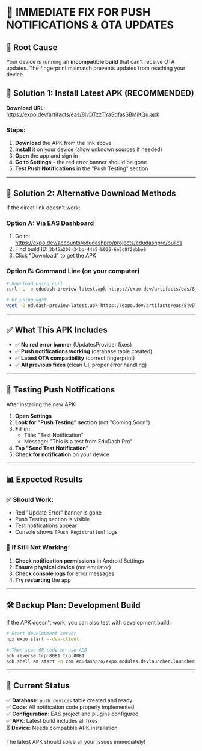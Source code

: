 # 🚨 IMMEDIATE FIX FOR PUSH NOTIFICATIONS & OTA UPDATES

## 🎯 **Root Cause**
Your device is running an **incompatible build** that can't receive OTA updates. The fingerprint mismatch prevents updates from reaching your device.

## 🚀 **Solution 1: Install Latest APK (RECOMMENDED)**

**Download URL**: https://expo.dev/artifacts/eas/8jvDTzzTYaSqfasSBMiKQu.apk

### Steps:
1. **Download** the APK from the link above
2. **Install** it on your device (allow unknown sources if needed)
3. **Open** the app and sign in
4. **Go to Settings** - the red error banner should be gone
5. **Test Push Notifications** in the "Push Testing" section

---

## 🚀 **Solution 2: Alternative Download Methods**

If the direct link doesn't work:

### Option A: Via EAS Dashboard
1. Go to: https://expo.dev/accounts/edudashpro/projects/edudashpro/builds
2. Find build ID: `3b45a209-34bb-44e5-b036-6e3c8f2ebbe0` 
3. Click "Download" to get the APK

### Option B: Command Line (on your computer)
```bash
# Download using curl
curl -L -o edudash-preview-latest.apk https://expo.dev/artifacts/eas/8jvDTzzTYaSqfasSBMiKQu.apk

# Or using wget
wget -O edudash-preview-latest.apk https://expo.dev/artifacts/eas/8jvDTzzTYaSqfasSBMiKQu.apk
```

---

## ✅ **What This APK Includes**

- ✅ **No red error banner** (UpdatesProvider fixes)
- ✅ **Push notifications working** (database table created)
- ✅ **Latest OTA compatibility** (correct fingerprint)
- ✅ **All previous fixes** (clean UI, proper error handling)

---

## 🔧 **Testing Push Notifications**

After installing the new APK:

1. **Open Settings**
2. **Look for "Push Testing" section** (not "Coming Soon")
3. **Fill in:**
   - Title: "Test Notification"
   - Message: "This is a test from EduDash Pro"
4. **Tap "Send Test Notification"**
5. **Check for notification** on your device

---

## 📊 **Expected Results**

### ✅ Should Work:
- Red "Update Error" banner is gone
- Push Testing section is visible
- Test notifications appear
- Console shows `[Push Registration]` logs

### 🚨 If Still Not Working:
1. **Check notification permissions** in Android Settings
2. **Ensure physical device** (not emulator)
3. **Check console logs** for error messages
4. **Try restarting** the app

---

## 🛠 **Backup Plan: Development Build**

If the APK doesn't work, you can also test with development build:

```bash
# Start development server
npx expo start --dev-client

# Then scan QR code or use ADB
adb reverse tcp:8081 tcp:8081
adb shell am start -n com.edudashpro/expo.modules.devlauncher.launcher.DevLauncherActivity
```

---

## 📝 **Current Status**

✅ **Database**: `push_devices` table created and ready  
✅ **Code**: All notification code properly implemented  
✅ **Configuration**: EAS project and plugins configured  
✅ **APK**: Latest build includes all fixes  
⏳ **Device**: Needs compatible APK installation  

The latest APK should solve all your issues immediately!